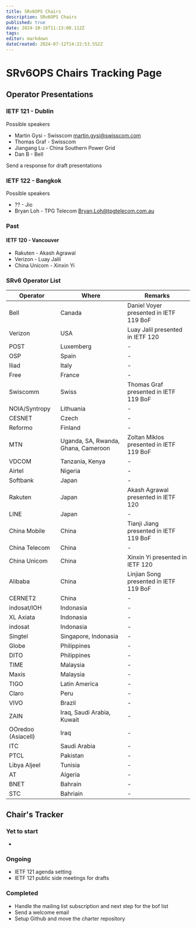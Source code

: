 ```yaml
---
title: SRv6OPS Chairs
description: SRv6OPS Chairs
published: true
date: 2024-10-16T11:13:08.112Z
tags: 
editor: markdown
dateCreated: 2024-07-12T14:22:53.552Z
---
```


# SRv6OPS Chairs Tracking Page

## Operator Presentations

### IETF 121 - Dublin

Possible speakers

* Martin Gysi - Swisscom <martin.gysi@swisscom.com>
* Thomas Graf - Swisscom
* Jiangang Lu - China Southern Power Grid
* Dan B - Bell 

Send a response for draft presentations

### IETF 122 - Bangkok

Possible speakers

* ?? - Jio
* Bryan Loh - TPG Telecom <Bryan.Loh@tpgtelecom.com.au>

### Past 
#### IETF 120 - Vancouver

* Rakuten  - Akash Agrawal
* Verizon - Luay Jalil
* China Unicom - Xinxin Yi

### SRv6 Operator List
| Operator | Where | Remarks|
|-|-|-|
|Bell|Canada|Daniel Voyer presented in IETF 119 BoF|
|Verizon|USA|Luay Jalil presented in IETF 120|
|POST|Luxemberg|-|
|OSP|Spain|-|
|Iliad|Italy|-|
|Free|France|-|
|Swiscomm|Swiss|Thomas Graf presented in IETF 119 BoF|
|NOIA/Syntropy|Lithuania|-|
|CESNET|Czech|-|
|Reformo|Finland|-|
|MTN|Uganda, SA, Rwanda, Ghana, Cameroon|Zoltan Miklos presented in IETF 119 BoF|
|VDCOM|Tanzania, Kenya|-|
|Airtel|Nigeria|-|
|Softbank|Japan|-|
|Rakuten|Japan|Akash Agrawal presented in IETF 120|
|LINE|Japan|-|
|China Mobile | China | Tianji Jiang presented in IETF 119 BoF |
|China Telecom | China | - |
|China Unicom | China | Xinxin Yi presented in IETF 120|
|Alibaba| China | Linjian Song presented in IETF 119 BoF |
|CERNET2| China | - |
|indosat/IOH|Indonasia|-|
|XL Axiata|Indonasia|-|
|indosat|Indonasia|-|
|Singtel|Singapore, Indonasia|-|
|Globe|Philippines|-|
|DITO|Philippines|-|
|TIME|Malaysia|-|
|Maxis|Malaysia|-|
|TIGO|Latin America|-|
|Claro|Peru|-|
|VIVO|Brazil|-|
|ZAIN|Iraq, Saudi Arabia, Kuwait|-|
|OOredoo (Asiacell)|Iraq|-|
|ITC|Saudi Arabia|-|
|PTCL|Pakistan|-|
|Libya Aljeel|Tunisia|-|
|AT|Algeria|-|
|BNET|Bahrain|-|
|STC|Bahriain|-|





## Chair's Tracker

### Yet to start
-   
### Ongoing
- IETF 121 agenda setting
- IETF 121 public side meetings for drafts
### Completed 
- Handle the mailing list subscription and next step for the bof list
- Send a welcome email
- Setup Github and move the charter repository 